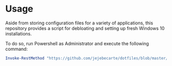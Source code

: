 # Usage

Aside from storing configuration files for a variety of applications, this repository provides a script for debloating and setting up fresh Windows 10 installations.

To do so, run Powershell as Administrator and execute the following command:

```powershell
Invoke-RestMethod "https://github.com/jejebecarte/dotfiles/blob/master/windows/setup.ps1" | Invoke-Expression
```

